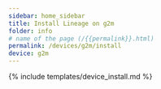 ```yaml
---
sidebar: home_sidebar
title: Install Lineage on g2m
folder: info
# name of the page (/{{permalink}}.html)
permalink: /devices/g2m/install
device: g2m
---
```

{% include templates/device_install.md %}
